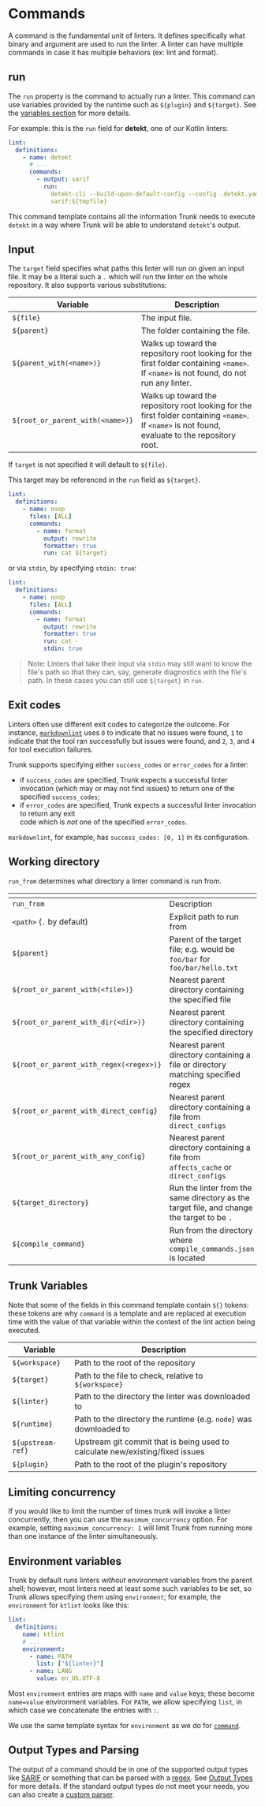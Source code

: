 # Commands

A command is the fundamental unit of linters. It defines specifically
what binary and argument are used to run the linter. A linter can have multiple
commands in case it has multiple behaviors (ex: lint and format).


## run

The `run` property is the command to actually run a linter. This command can
use variables provided by the runtime such as `${plugin}` and `${target}`.
See the [variables section](#trunk-variables) for more details.


For example: this is the `run` field for **detekt**, one of our Kotlin linters:

```yaml
lint:
  definitions:
    - name: detekt
      # ...
      commands:
        - output: sarif
          run:
            detekt-cli --build-upon-default-config --config .detekt.yaml --input ${target} --report
            sarif:${tmpfile}
```

This command template contains all the information Trunk needs to execute `detekt` in a way 
where Trunk will be able to understand `detekt`'s output.

## Input

The `target` field specifies what paths this linter will run on given an input file. It may be a
literal such a `.` which will run the linter on the whole repository. It also supports various
substitutions:

| Variable                        | Description                                                                                                                                      |
|---------------------------------| ------------------------------------------------------------------------------------------------------------------------------------------------ |
| `${file}`                       | The input file.                                                                                                                                  |
| `${parent}`                     | The folder containing the file.                                                                                                                  |
| `${parent_with(<name>)}`        | Walks up toward the repository root looking for the first folder containing `<name>`. If `<name>` is not found, do not run any linter.           |
| `${root_or_parent_with(<name>)}` | Walks up toward the repository root looking for the first folder containing `<name>`. If `<name>` is not found, evaluate to the repository root. |

If `target` is not specified it will default to `${file}`.

This target may be referenced in the `run` field as `${target}`.

```yaml
lint:
  definitions:
    - name: noop
      files: [ALL]
      commands:
        - name: format
          output: rewrite
          formatter: true
          run: cat ${target}
```

or via `stdin`, by specifying `stdin: true`:

```yaml
lint:
  definitions:
    - name: noop
      files: [ALL]
      commands:
        - name: format
          output: rewrite
          formatter: true
          run: cat -
          stdin: true
```

> Note: Linters that take their input via `stdin` may still want to know the file's path so that they can, say, generate diagnostics with the file's path. In these cases you can still use `${target}` in `run`.

## Exit codes

Linters often use different exit codes to categorize the outcome. For instance, [`markdownlint`](https://github.com/igorshubovych/markdownlint-cli#exit-codes) uses `0` to indicate that no issues were found, `1` to indicate that the tool ran successfully but issues were found, and `2`, `3`, and `4` for tool execution failures.

Trunk supports specifying either `success_codes` or `error_codes` for a linter:

* if `success_codes` are specified, Trunk expects a successful linter invocation (which may or may not find issues) to return one of the specified `success_codes`;
* if `error_codes` are specified, Trunk expects a successful linter invocation to return any exit\
  code which is _not_ one of the specified `error_codes`.

`markdownlint`, for example, has `success_codes: [0, 1]` in its configuration.

## Working directory

`run_from` determines what directory a linter command is run from.

<table data-header-hidden><thead><tr><th width="415"></th><th></th></tr></thead><tbody><tr><td><code>run_from</code></td><td>Description</td></tr><tr><td><code>&#x3C;path></code> (<code>.</code> by default)</td><td>Explicit path to run from</td></tr><tr><td><code>${parent}</code></td><td>Parent of the target file; e.g. would be <code>foo/bar</code> for <code>foo/bar/hello.txt</code></td></tr><tr><td><code>${root_or_parent_with(&#x3C;file>)}</code></td><td>Nearest parent directory containing the specified file</td></tr><tr><td><code>${root_or_parent_with_dir(&#x3C;dir>)}</code></td><td>Nearest parent directory containing the specified directory</td></tr><tr><td><code>${root_or_parent_with_regex(&#x3C;regex>)}</code></td><td>Nearest parent directory containing a file or directory matching specified regex</td></tr><tr><td><code>${root_or_parent_with_direct_config}</code></td><td>Nearest parent directory containing a file from <code>direct_configs</code></td></tr><tr><td><code>${root_or_parent_with_any_config}</code></td><td>Nearest parent directory containing a file from <code>affects_cache</code> or <code>direct_configs</code></td></tr><tr><td><code>${target_directory}</code></td><td>Run the linter from the same directory as the target file, and change the target to be <code>.</code></td></tr><tr><td><code>${compile_command}</code></td><td>Run from the directory where <code>compile_commands.json</code> is located</td></tr></tbody></table>

## Trunk Variables

Note that some of the fields in this command template contain `${}` tokens: these tokens are why 
`command` is a template and are replaced at execution time with the value of that variable 
within the context of the lint action being executed.

| Variable          | Description                                                                   |
| ----------------- | ----------------------------------------------------------------------------- |
| `${workspace}`    | Path to the root of the repository                                            |
| `${target}`       | Path to the file to check, relative to `${workspace}`                         |
| `${linter}`       | Path to the directory the linter was downloaded to                            |
| `${runtime}`      | Path to the directory the runtime (e.g. `node`) was downloaded to             |
| `${upstream-ref}` | Upstream git commit that is being used to calculate new/existing/fixed issues |
| `${plugin}`       | Path to the root of the plugin's repository                                   |

## Limiting concurrency

If you would like to limit the number of times trunk will invoke a linter concurrently, then you can use the `maximum_concurrency` option. For example, setting `maximum_concurrency: 1` will limit Trunk from running more than one instance of the linter simultaneously.

## Environment variables

Trunk by default runs linters _without_ environment variables from the parent shell; however, most linters need at least some such variables to be set, so Trunk allows specifying them using `environment`; for example, the `environment` for `ktlint` looks like this:

```yaml
lint:
  definitions:
    name: ktlint
    # ...
    environment:
      - name: PATH
        list: ["${linter}"]
      - name: LANG
        value: en_US.UTF-8
```

Most `environment` entries are maps with `name` and `value` keys; these become `name=value` environment variables. For `PATH`, we allow specifying `list`, in which case we concatenate the entries with `:`.

We use the same template syntax for `environment` as we do for [`command`](./#command).



## Output Types and Parsing

The output of a command should be in one of the supported output types like 
[SARIF](output-types.md#sarif) or
something that can be parsed with a [regex](output-types.md#regex). See [Output Types](output-types.md) for more details.
If the standard output types do not meet your needs, you can also create a
[custom parser](custom-parsers.md).



